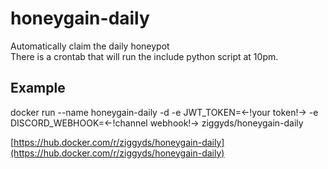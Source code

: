 # honeygain-daily
Automatically claim the daily honeypot  
There is a crontab that will run the include python script at 10pm.

## Example
docker run --name honeygain-daily -d  -e JWT_TOKEN=<-!your token!-> -e DISCORD_WEBHOOK=<-!channel webhook!-> ziggyds/honeygain-daily

[https://hub.docker.com/r/ziggyds/honeygain-daily](https://hub.docker.com/r/ziggyds/honeygain-daily)
